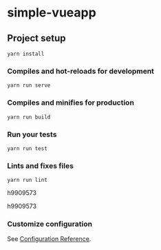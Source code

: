 # simple-vueapp

## Project setup

```
yarn install
```

### Compiles and hot-reloads for development

```
yarn run serve
```

### Compiles and minifies for production

```
yarn run build
```

### Run your tests

```
yarn run test
```

### Lints and fixes files

```
yarn run lint
```

h9909573

h9909573

### Customize configuration

See [Configuration Reference](https://cli.vuejs.org/config/).

